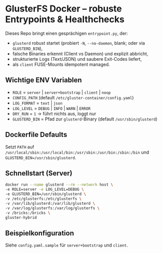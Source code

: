 # GlusterFS Docker – robuste Entrypoints & Healthchecks

  Dieses Repo bringt einen gesprächigen `entrypoint.py`, der:
  - `glusterd` robust startet (probiert `-N`, `--no-daemon`, blank; oder via `GLUSTERD_BIN`),
  - falsche Binaries erkennt (Client vs Daemon) und explizit abbricht,
  - strukturierte Logs (Text/JSON) und saubere Exit-Codes liefert,
  - als `client` FUSE-Mounts idempotent managed.

  ## Wichtige ENV Variablen
  - `ROLE` = `server` | `server+bootstrap` | `client` | `noop`
  - `CONFIG_PATH` (default `/etc/gluster-container/config.yaml`)
  - `LOG_FORMAT` = `text` | `json`
  - `LOG_LEVEL`  = `DEBUG` | `INFO` | `WARN` | `ERROR`
  - `DRY_RUN`    = `1` → führt nichts aus, loggt nur
  - `GLUSTERD_BIN` = Pfad zur `glusterd`-Binary (default `/usr/sbin/glusterd`)

  ## Dockerfile Defaults
  Setzt `PATH` auf `/usr/local/sbin:/usr/local/bin:/usr/sbin:/usr/bin:/sbin:/bin`
  und `GLUSTERD_BIN=/usr/sbin/glusterd`.

  ## Schnellstart (Server)
  ```bash
  docker run --name glusterd --rm --network host \
-e ROLE=server -e LOG_LEVEL=DEBUG \
-e GLUSTERD_BIN=/usr/sbin/glusterd \
-v /etc/glusterfs:/etc/glusterfs \
-v /var/lib/glusterd:/var/lib/glusterd \
-v /var/log/glusterfs:/var/log/glusterfs \
-v /bricks:/bricks \
gluster-hybrid
  ```

  ## Beispielkonfiguration
  Siehe `config.yaml.sample` für `server+bootstrap` und `client`.
